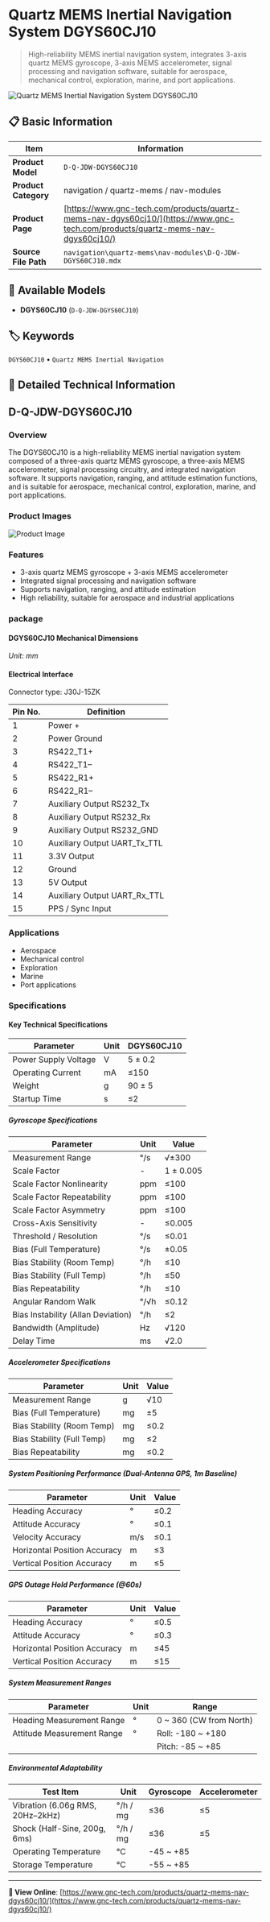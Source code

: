 # Quartz MEMS Inertial Navigation System DGYS60CJ10

> High-reliability MEMS inertial navigation system, integrates 3-axis quartz MEMS gyroscope, 3-axis MEMS accelerometer, signal processing and navigation software, suitable for aerospace, mechanical control, exploration, marine, and port applications.

![Quartz MEMS Inertial Navigation System DGYS60CJ10](https://www.gnc-tech.com/products/navigation/quartz-mems/nav-modules/D-Q-JDW-DGYS60CJ10/D-Q-JDW-DGYS60CJ10.webp)

## 📋 Basic Information

| Item | Information |
|------|------|
| **Product Model** | `D-Q-JDW-DGYS60CJ10` |
| **Product Category** | navigation / quartz-mems / nav-modules |
| **Product Page** | [https://www.gnc-tech.com/products/quartz-mems-nav-dgys60cj10/](https://www.gnc-tech.com/products/quartz-mems-nav-dgys60cj10/) |
| **Source File Path** | `navigation\quartz-mems\nav-modules\D-Q-JDW-DGYS60CJ10.mdx` |

## 🔧 Available Models

- **DGYS60CJ10** (`D-Q-JDW-DGYS60CJ10`)

## 🏷️ Keywords

`DGYS60CJ10` • `Quartz MEMS Inertial Navigation`

## 📖 Detailed Technical Information

## D-Q-JDW-DGYS60CJ10

### Overview

The DGYS60CJ10 is a high-reliability MEMS inertial navigation system composed of a three-axis quartz MEMS gyroscope, a three-axis MEMS accelerometer, signal processing circuitry, and integrated navigation software. It supports navigation, ranging, and attitude estimation functions, and is suitable for aerospace, mechanical control, exploration, marine, and port applications.

### Product Images

![Product Image](https://www.gnc-tech.com/products/navigation/quartz-mems/nav-modules/D-Q-JDW-DGYS60CJ10/D-Q-JDW-DGYS60CJ10-Slide-01.webp)

### Features

- 3-axis quartz MEMS gyroscope + 3-axis MEMS accelerometer
- Integrated signal processing and navigation software
- Supports navigation, ranging, and attitude estimation
- High reliability, suitable for aerospace and industrial applications

### package

#### DGYS60CJ10 Mechanical Dimensions
_Unit: mm_
<ProductImage productId="D-Q-JDW-DGYS60CJ10" invertMode="light-only" />
#### Electrical Interface
Connector type: J30J-15ZK

  | Pin No. | Definition |
| --- | --- |
| 1 | Power + |
| 2 | Power Ground |
| 3 | RS422_T1+ |
| 4 | RS422_T1– |
| 5 | RS422_R1+ |
| 6 | RS422_R1– |
| 7 | Auxiliary Output RS232_Tx |
| 8 | Auxiliary Output RS232_Rx |
| 9 | Auxiliary Output RS232_GND |
| 10 | Auxiliary Output UART_Tx_TTL |
| 11 | 3.3V Output |
| 12 | Ground |
| 13 | 5V Output |
| 14 | Auxiliary Output UART_Rx_TTL |
| 15 | PPS / Sync Input |

### Applications

- Aerospace
- Mechanical control
- Exploration
- Marine
- Port applications

### Specifications

#### Key Technical Specifications
  
| Parameter | Unit | DGYS60CJ10 |
| --- | --- | --- |
| Power Supply Voltage | V | 5 ± 0.2 |
| Operating Current | mA | ≤150 |
| Weight | g | 90 ± 5 |
| Startup Time | s | ≤2 |
##### Gyroscope Specifications
  
| Parameter | Unit | Value |
| --- | --- | --- |
| Measurement Range | °/s | √±300 |
| Scale Factor | - | 1 ± 0.005 |
| Scale Factor Nonlinearity | ppm | ≤100 |
| Scale Factor Repeatability | ppm | ≤100 |
| Scale Factor Asymmetry | ppm | ≤100 |
| Cross-Axis Sensitivity | - | ≤0.005 |
| Threshold / Resolution | °/s | ≤0.01 |
| Bias (Full Temperature) | °/s | ±0.05 |
| Bias Stability (Room Temp) | °/h | ≤10 |
| Bias Stability (Full Temp) | °/h | ≤50 |
| Bias Repeatability | °/h | ≤10 |
| Angular Random Walk | °/√h | ≤0.12 |
| Bias Instability (Allan Deviation) | °/h | ≤2 |
| Bandwidth (Amplitude) | Hz | √120 |
| Delay Time | ms | √2.0 |
##### Accelerometer Specifications
  
| Parameter | Unit | Value |
| --- | --- | --- |
| Measurement Range | g | √10 |
| Bias (Full Temperature) | mg | ±5 |
| Bias Stability (Room Temp) | mg | ≤0.2 |
| Bias Stability (Full Temp) | mg | ≤2 |
| Bias Repeatability | mg | ≤0.2 |
##### System Positioning Performance (Dual-Antenna GPS, 1m Baseline)
  
| Parameter | Unit | Value |
| --- | --- | --- |
| Heading Accuracy | ° | ≤0.2 |
| Attitude Accuracy | ° | ≤0.1 |
| Velocity Accuracy | m/s | ≤0.1 |
| Horizontal Position Accuracy | m | ≤3 |
| Vertical Position Accuracy | m | ≤5 |
##### GPS Outage Hold Performance (@60s)
  
| Parameter | Unit | Value |
| --- | --- | --- |
| Heading Accuracy | ° | ≤0.5 |
| Attitude Accuracy | ° | ≤0.3 |
| Horizontal Position Accuracy | m | ≤45 |
| Vertical Position Accuracy | m | ≤15 |
##### System Measurement Ranges

| Parameter | Unit | Range |
| --- | --- | --- |
| Heading Measurement Range | ° | 0 ~ 360 (CW from North) |
| Attitude Measurement Range | ° | Roll: -180 ~ +180 |
|  |  | Pitch: -85 ~ +85 |

##### Environmental Adaptability
  
| Test Item | Unit | Gyroscope | Accelerometer |
| --- | --- | --- | --- |
| Vibration (6.06g RMS, 20Hz–2kHz) | °/h / mg | ≤36 | ≤5 |
| Shock (Half-Sine, 200g, 6ms) | °/h / mg | ≤36 | ≤5 |
| Operating Temperature | ℃ | -45 ~ +85 |  |
| Storage Temperature | ℃ | -55 ~ +85 |  |
---

**🔗 View Online**: [https://www.gnc-tech.com/products/quartz-mems-nav-dgys60cj10/](https://www.gnc-tech.com/products/quartz-mems-nav-dgys60cj10/)
